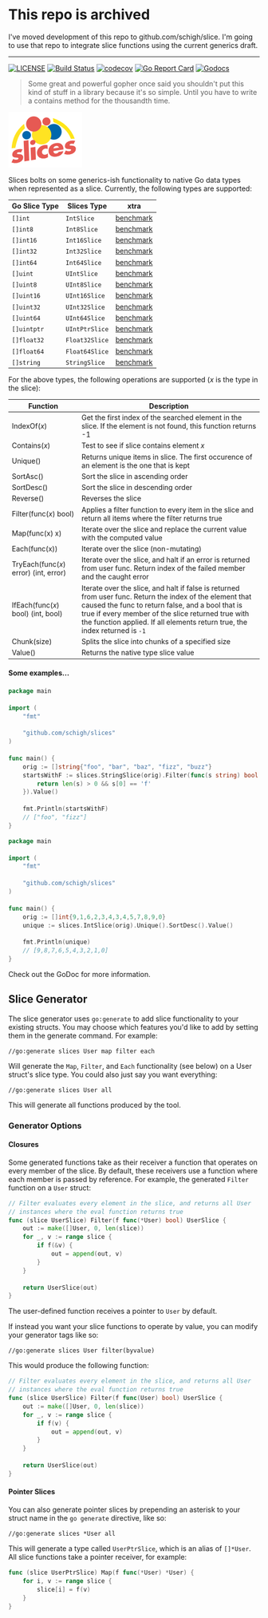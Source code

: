 # This repo is archived

I've moved development of this repo to github.com/schigh/slice.
I'm going to use that repo to integrate slice functions using the current generics draft.

---

[![LICENSE](https://img.shields.io/badge/license-MIT-orange.svg)](LICENSE)
[![Build Status](https://travis-ci.org/schigh/slices.svg?branch=master)](https://travis-ci.org/schigh/slices)
[![codecov](https://codecov.io/gh/schigh/slices/branch/master/graph/badge.svg?token=hhqA1l88kx)](https://codecov.io/gh/schigh/slices)
[![Go Report Card](https://goreportcard.com/badge/github.com/schigh/slices)](https://goreportcard.com/report/github.com/schigh/slices)
[![Godocs](https://img.shields.io/badge/golang-documentation-blue.svg)](https://godoc.org/github.com/schigh/slices)

> Some great and powerful gopher once said you shouldn't put this kind of stuff in a library because it's so simple.  Until you have to write a contains method for the thousandth time.

![slices](slices_small.png)

Slices bolts on some generics-ish functionality to native Go data types when represented as a slice.  Currently, the following types are supported:

| Go Slice Type | Slices Type    | xtra |
| ------------- | -------------- | ---- |
| `[]int`       | `IntSlice`     | [benchmark](/benchmarks/int_slice.txt)     |
| `[]int8`      | `Int8Slice`    | [benchmark](/benchmarks/int8_slice.txt)     |
| `[]int16`     | `Int16Slice`   | [benchmark](/benchmarks/int16_slice.txt)     |
| `[]int32`     | `Int32Slice`   | [benchmark](/benchmarks/int32_slice.txt)     |
| `[]int64`     | `Int64Slice`   | [benchmark](/benchmarks/int64_slice.txt)     |
| `[]uint`      | `UIntSlice`    | [benchmark](/benchmarks/uint_slice.txt)     |
| `[]uint8`     | `UInt8Slice`   | [benchmark](/benchmarks/uint8_slice.txt)     |
| `[]uint16`    | `UInt16Slice`  | [benchmark](/benchmarks/uint16_slice.txt)     |
| `[]uint32`    | `UInt32Slice`  | [benchmark](/benchmarks/uint32_slice.txt)     |
| `[]uint64`    | `UInt64Slice`  | [benchmark](/benchmarks/uint64_slice.txt)     |
| `[]uintptr`   | `UIntPtrSlice` | [benchmark](/benchmarks/intptr_slice.txt)     |
| `[]float32`   | `Float32Slice` | [benchmark](/benchmarks/float32_slice.txt)     |
| `[]float64`   | `Float64Slice` | [benchmark](/benchmarks/float64_slice.txt)     |
| `[]string`    | `StringSlice`  | [benchmark](/benchmarks/string_slice.txt)     |

For the above types, the following operations are supported (_x_ is the type in the slice):

| Function               | Description                                                  |
| ---------------------- | ------------------------------------------------------------ |
| IndexOf(_x_)           | Get the first index of the searched element in the slice.  If the element is not found, this function returns -1 |
| Contains(_x_)          | Test to see if slice contains element _x_                    |
| Unique()               | Returns unique items in slice.  The first occurence of an element is the one that is kept |
| SortAsc()              | Sort the slice in ascending order                            |
| SortDesc()             | Sort the slice in descending order                           |
| Reverse()              | Reverses the slice                                           |
| Filter(func(_x_) bool) | Applies a filter function to every item in the slice and return all items where the filter returns true |
| Map(func(x) x)	| Iterate over the slice and replace the current value with the computed value |
| Each(func(x))  | Iterate over the slice (non-mutating) |
| TryEach(func(_x_) error) (int, error) | Iterate over the slice, and halt if an error is returned from user func.  Return index of the failed member and the caught error |
| IfEach(func(_x_) bool) (int, bool) | Iterate over the slice, and halt if false is returned from user func.  Return the index of the element that caused the func to return false, and a bool that is true if every member of the slice returned true with the function applied.  If all elements return true, the index returned is `-1` |
| Chunk(size) | Splits the slice into chunks of a specified size |
| Value() | Returns the native type slice value |

#### Some examples...
```go
package main

import (
	"fmt"
	
	"github.com/schigh/slices"
)

func main() {
	orig := []string{"foo", "bar", "baz", "fizz", "buzz"}
	startsWithF := slices.StringSlice(orig).Filter(func(s string) bool {
		return len(s) > 0 && s[0] == 'f'
	}).Value()
	
	fmt.Println(startsWithF)
	// ["foo", "fizz"]
}
```
```go
package main

import (
	"fmt"
	
	"github.com/schigh/slices"
)

func main() {
	orig := []int{9,1,6,2,3,4,3,4,5,7,8,9,0}
	unique := slices.IntSlice(orig).Unique().SortDesc().Value()
	
	fmt.Println(unique)
	// [9,8,7,6,5,4,3,2,1,0]
}
```

Check out the GoDoc for more information.

## Slice Generator

The slice generator uses `go:generate` to add slice functionality to your existing structs. You may choose which features you'd like to add by setting them in the generate command.  For example:

```
//go:generate slices User map filter each
```

Will generate the `Map`, `Filter`, and `Each` functionality (see below) on a User struct's slice type.  You could also just say you want everything:

```
//go:generate slices User all
```

This will generate all functions produced by the tool.

### Generator Options

#### Closures
Some generated functions take as their receiver a function that operates on every member of the slice.  By default, these receivers use a function where each member is passed by reference.  For example, the generated `Filter` function on a `User` struct:

```go
// Filter evaluates every element in the slice, and returns all User 
// instances where the eval function returns true
func (slice UserSlice) Filter(f func(*User) bool) UserSlice {
	out := make([]User, 0, len(slice))
	for _, v := range slice {
		if f(&v) {
			out = append(out, v)
		}
	}

	return UserSlice(out)
}
```

The user-defined function receives a pointer to `User` by default.

If instead you want your slice functions to operate by value, you can modify your generator tags like so:

```
//go:generate slices User filter(byvalue)
```

This would produce the following function:

```go
// Filter evaluates every element in the slice, and returns all User 
// instances where the eval function returns true
func (slice UserSlice) Filter(f func(User) bool) UserSlice {
	out := make([]User, 0, len(slice))
	for _, v := range slice {
		if f(v) {
			out = append(out, v)
		}
	}

	return UserSlice(out)
}
```

#### Pointer Slices
You can also generate pointer slices by prepending an asterisk to your struct name in the `go generate` directive, like so:

```
//go:generate slices *User all
```

This will generate a type called `UserPtrSlice`, which is an alias of `[]*User`.  All slice functions take a pointer receiver, for example:

```go
func (slice UserPtrSlice) Map(f func(*User) *User) {
	for i, v := range slice {
		slice[i] = f(v)
	}
}
```

